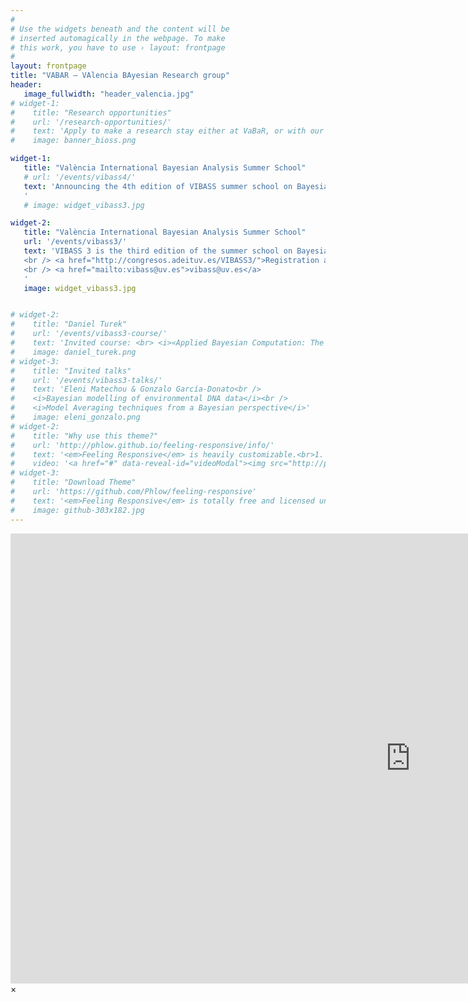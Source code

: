 ```yaml
---
#
# Use the widgets beneath and the content will be
# inserted automagically in the webpage. To make
# this work, you have to use › layout: frontpage
#
layout: frontpage
title: "VABAR – VAlencia BAyesian Research group"
header:
   image_fullwidth: "header_valencia.jpg"
# widget-1:
#    title: "Research opportunities"
#    url: '/research-opportunities/'
#    text: 'Apply to make a research stay either at VaBaR, or with our partners BioSS in Scotland.'
#    image: banner_bioss.png

widget-1:
   title: "València International Bayesian Analysis Summer School"
   # url: '/events/vibass4/'
   text: 'Announcing the 4th edition of VIBASS summer school on Bayesian Statistics to be held from 13 to 17 July 2020 in València (Spain). VIBASS offers an opportunity to be introduced into the Bayesian reasoning without previous knowledge in the subject. SAVE THE DATE.
   '
   # image: widget_vibass3.jpg

widget-2:
   title: "València International Bayesian Analysis Summer School"
   url: '/events/vibass3/'
   text: 'VIBASS 3 is the third edition of the summer school on Bayesian Statistics to be held from 22nd until 26th July 2019 in València (Spain). VIBASS offers an opportunity to be introduced into the Bayesian reasoning without previous knowledge in the subject.
   <br /> <a href="http://congresos.adeituv.es/VIBASS3/">Registration and call for papers</a>
   <br /> <a href="mailto:vibass@uv.es">vibass@uv.es</a>
   '
   image: widget_vibass3.jpg


# widget-2:
#    title: "Daniel Turek"
#    url: '/events/vibass3-course/'
#    text: 'Invited course: <br> <i>«Applied Bayesian Computation: The NIMBLE Platform for Hierarchical Modeling and MCMC»</i> <br /> <a href="https://r-nimble.org/"><img src="images/nimble-logo-oval-small.png", target="blank"></a>'
#    image: daniel_turek.png
# widget-3:
#    title: "Invited talks"
#    url: '/events/vibass3-talks/'
#    text: 'Eleni Matechou & Gonzalo García-Donato<br />
#    <i>Bayesian modelling of environmental DNA data</i><br />
#    <i>Model Averaging techniques from a Bayesian perspective</i>'
#    image: eleni_gonzalo.png
# widget-2:
#    title: "Why use this theme?"
#    url: 'http://phlow.github.io/feeling-responsive/info/'
#    text: '<em>Feeling Responsive</em> is heavily customizable.<br>1. Language-Support :)<br>2. Optimized for speed and it&#39;s responsive.<br>3. Built on <a href="http://foundation.zurb.com/">Foundation Framework</a>.<br>4. Seven different Headers.<br>5. Customizable navigation, footer,...'
#    video: '<a href="#" data-reveal-id="videoModal"><img src="http://phlow.github.io/feeling-responsive/images/start-video-feeling-responsive-302x182.jpg" width="302" height="182" alt=""></a>'
# widget-3:
#    title: "Download Theme"
#    url: 'https://github.com/Phlow/feeling-responsive'
#    text: '<em>Feeling Responsive</em> is totally free and licensed under the MIT License. Make it your own and do with it what you want. Grab your copy or clone it at GitHub and start your website with it. Then tell me via Twitter <a href="http://twitter.com/phlow">@phlow</a>.'
#    image: github-303x182.jpg
---
```



<div id="videoModal" class="reveal-modal large" data-reveal="">
  <div class="flex-video widescreen vimeo" style="display: block;">
    <iframe width="1280" height="720" src="https://www.youtube.com/embed/3b5zCFSmVvU" frameborder="0" allowfullscreen></iframe>
  </div>
  <a class="close-reveal-modal">&#215;</a>
</div>

